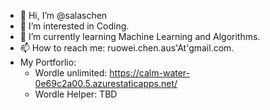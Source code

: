 - 👋 Hi, I’m @salaschen
- 👀 I’m interested in Coding. 
- 🌱 I’m currently learning Machine Learning and Algorithms.
- 📫 How to reach me: ruowei.chen.aus'At'gmail.com.  
- My Portforlio:
	-	Wordle unlimited: https://calm-water-0e69c2a00.5.azurestaticapps.net/
	-	Wordle Helper: TBD

<!---
salaschen/salaschen is a ✨ special ✨ repository because its `README.md` (this file) appears on your GitHub profile.
You can click the Preview link to take a look at your changes.
--->
